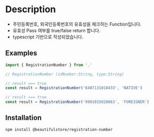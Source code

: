 # Description

- 주민등록번호, 외국인등록번호의 유효성을 체크하는 Function입니다.<br/>
- 유효성 Pass 여부를 true/false return 합니다.
- typescript 기반으로 작성되었습니다.

## Examples

```ts
import { RegistrationNumber } from '.'

// RegistrationNumber (idNumber:String, type:String)

// result === true
const result = RegistrationNumber('6407131018433', 'NATIVE')

// result === true
const result = RegistrationNumber('9901015020063', 'FOREIGNER')
```

## Installation

```bash
npm install @beautifulstore/registration-number
```
